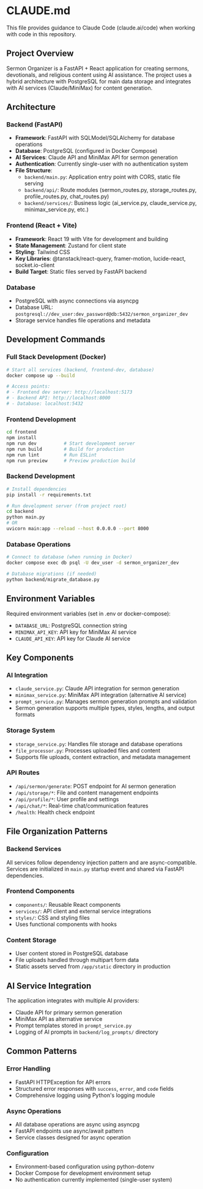# CLAUDE.md

This file provides guidance to Claude Code (claude.ai/code) when working with code in this repository.

## Project Overview

Sermon Organizer is a FastAPI + React application for creating sermons, devotionals, and religious content using AI assistance. The project uses a hybrid architecture with PostgreSQL for main data storage and integrates with AI services (Claude/MiniMax) for content generation.

## Architecture

### Backend (FastAPI)
- **Framework**: FastAPI with SQLModel/SQLAlchemy for database operations
- **Database**: PostgreSQL (configured in Docker Compose)
- **AI Services**: Claude API and MiniMax API for sermon generation
- **Authentication**: Currently single-user with no authentication system
- **File Structure**:
  - `backend/main.py`: Application entry point with CORS, static file serving
  - `backend/api/`: Route modules (sermon_routes.py, storage_routes.py, profile_routes.py, chat_routes.py)
  - `backend/services/`: Business logic (ai_service.py, claude_service.py, minimax_service.py, etc.)

### Frontend (React + Vite)
- **Framework**: React 19 with Vite for development and building
- **State Management**: Zustand for client state
- **Styling**: Tailwind CSS
- **Key Libraries**: @tanstack/react-query, framer-motion, lucide-react, socket.io-client
- **Build Target**: Static files served by FastAPI backend

### Database
- PostgreSQL with async connections via asyncpg
- Database URL: `postgresql://dev_user:dev_password@db:5432/sermon_organizer_dev`
- Storage service handles file operations and metadata

## Development Commands

### Full Stack Development (Docker)
```bash
# Start all services (backend, frontend-dev, database)
docker compose up --build

# Access points:
# - Frontend dev server: http://localhost:5173
# - Backend API: http://localhost:8000
# - Database: localhost:5432
```

### Frontend Development
```bash
cd frontend
npm install
npm run dev          # Start development server
npm run build        # Build for production
npm run lint         # Run ESLint
npm run preview      # Preview production build
```

### Backend Development
```bash
# Install dependencies
pip install -r requirements.txt

# Run development server (from project root)
cd backend
python main.py
# OR
uvicorn main:app --reload --host 0.0.0.0 --port 8000
```

### Database Operations
```bash
# Connect to database (when running in Docker)
docker compose exec db psql -U dev_user -d sermon_organizer_dev

# Database migrations (if needed)
python backend/migrate_database.py
```

## Environment Variables

Required environment variables (set in .env or docker-compose):
- `DATABASE_URL`: PostgreSQL connection string
- `MINIMAX_API_KEY`: API key for MiniMax AI service
- `CLAUDE_API_KEY`: API key for Claude AI service

## Key Components

### AI Integration
- `claude_service.py`: Claude API integration for sermon generation
- `minimax_service.py`: MiniMax API integration (alternative AI service)
- `prompt_service.py`: Manages sermon generation prompts and validation
- Sermon generation supports multiple types, styles, lengths, and output formats

### Storage System
- `storage_service.py`: Handles file storage and database operations
- `file_processor.py`: Processes uploaded files and content
- Supports file uploads, content extraction, and metadata management

### API Routes
- `/api/sermon/generate`: POST endpoint for AI sermon generation
- `/api/storage/*`: File and content management endpoints
- `/api/profile/*`: User profile and settings
- `/api/chat/*`: Real-time chat/communication features
- `/health`: Health check endpoint

## File Organization Patterns

### Backend Services
All services follow dependency injection pattern and are async-compatible. Services are initialized in `main.py` startup event and shared via FastAPI dependencies.

### Frontend Components
- `components/`: Reusable React components
- `services/`: API client and external service integrations
- `styles/`: CSS and styling files
- Uses functional components with hooks

### Content Storage
- User content stored in PostgreSQL database
- File uploads handled through multipart form data
- Static assets served from `/app/static` directory in production

## AI Service Integration

The application integrates with multiple AI providers:
- Claude API for primary sermon generation
- MiniMax API as alternative service
- Prompt templates stored in `prompt_service.py`
- Logging of AI prompts in `backend/log_prompts/` directory

## Common Patterns

### Error Handling
- FastAPI HTTPException for API errors
- Structured error responses with `success`, `error`, and `code` fields
- Comprehensive logging using Python's logging module

### Async Operations
- All database operations are async using asyncpg
- FastAPI endpoints use async/await pattern
- Service classes designed for async operation

### Configuration
- Environment-based configuration using python-dotenv
- Docker Compose for development environment setup
- No authentication currently implemented (single-user system)